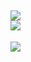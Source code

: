 ###
![](https://github-readme-stats.vercel.app/api?username=HanLuan09&theme=radical&hide_border=false&include_all_commits=false&count_private=false)<br/>
![](https://github-readme-streak-stats.herokuapp.com/?user=HanLuan09&theme=radical&hide_border=false)<br/>
---
[![](https://visitcount.itsvg.in/api?id=HanLuan09&icon=0&color=0)](https://visitcount.itsvg.in)

